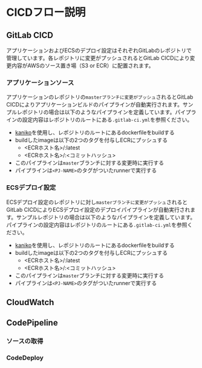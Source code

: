 # CICDフロー説明

##  GitLab CICD

アプリケーションおよびECSのデプロイ設定はそれぞれGitLabのレポジトリで管理しています。各レポジトリに変更がプッシュされるとGitLab CICDにより変更内容がAWSのソース置き場（S3 or ECR）に配置されます。

### アプリケーションソース

アプリケーションのレポジトリの`masterブランチに変更がプッシュ`されるとGitLab CICDによりアプリケーションビルドのパイプラインが自動実行されます。サンプルレポジトリの場合は以下のようなパイプラインを定義しています。パイプラインの設定内容はレポジトリのルートにある`.gitlab-ci.yml`を参照ください。

- [kaniko](https://docs.gitlab.com/ee/ci/docker/using_kaniko.html)を使用し、レポジトリのルートにあるdockerfileをbuildする
- buildしたimageは以下の2つのタグを付与しECRにプッシュする
  - <ECRホスト名>/<PJ-NAME-APP-NAME>:latest
  - <ECRホスト名>/<PJ-NAME-APP-NAME>:<コミットハッシュ>
- このパイプラインは`master`ブランチに対する変更時に実行する
- パイプラインは`<PJ-NAME>`のタグがついたrunnerで実行する

### ECSデプロイ設定

ECSデプロイ設定のレポジトリに対し`masterブランチに変更がプッシュ`されるとGitLab CICDによりECSデプロイ設定のデプロイパイプラインが自動実行されます。サンプルレポジトリの場合は以下のようなパイプラインを定義しています。パイプラインの設定内容はレポジトリのルートにある`.gitlab-ci.yml`を参照ください。

- [kaniko](https://docs.gitlab.com/ee/ci/docker/using_kaniko.html)を使用し、レポジトリのルートにあるdockerfileをbuildする
- buildしたimageは以下の2つのタグを付与しECRにプッシュする
  - <ECRホスト名>/<PJ-NAME-APP-NAME>:latest
  - <ECRホスト名>/<PJ-NAME-APP-NAME>:<コミットハッシュ>
- このパイプラインは`master`ブランチに対する変更時に実行する
- パイプラインは`<PJ-NAME>`のタグがついたrunnerで実行する

## CloudWatch

## CodePipeline

### ソースの取得

### CodeDeploy